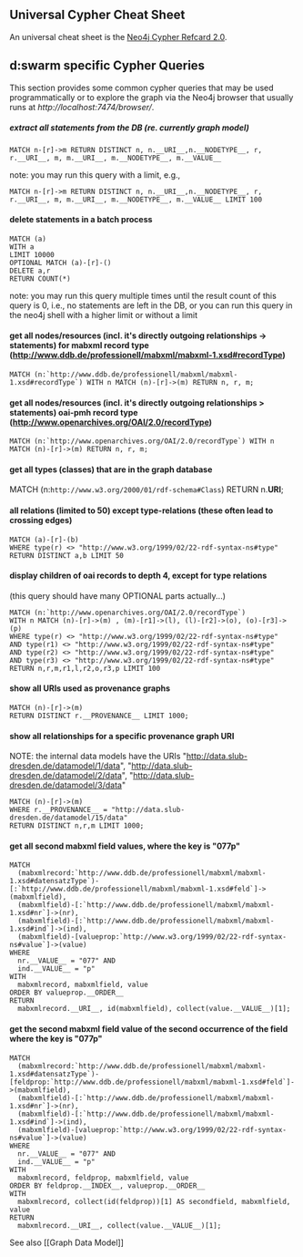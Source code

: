## Universal Cypher Cheat Sheet

An universal cheat sheet is the [Neo4j Cypher Refcard 2.0](http://docs.neo4j.org/refcard/2.0/).


## d:swarm specific Cypher Queries

This section provides some common cypher queries that may be used programmatically or to explore the graph via the Neo4j browser that usually runs at *http://localhost:7474/browser/*. 

##### extract all statements from the DB (re. currently graph model)

    MATCH n-[r]->m RETURN DISTINCT n, n.__URI__,n.__NODETYPE__, r, r.__URI__, m, m.__URI__, m.__NODETYPE__, m.__VALUE__

note: you may run this query with a limit, e.g.,

    MATCH n-[r]->m RETURN DISTINCT n, n.__URI__,n.__NODETYPE__, r, r.__URI__, m, m.__URI__, m.__NODETYPE__, m.__VALUE__ LIMIT 100


#### delete statements in a batch process

    MATCH (a)
    WITH a
    LIMIT 10000
    OPTIONAL MATCH (a)-[r]-()
    DELETE a,r
    RETURN COUNT(*)

note: you may run this query multiple times until the result count of this query is 0, i.e., no statements are left in the DB, or you can run this query in the neo4j shell with a higher limit or without a limit


#### get all nodes/resources (incl. it's directly outgoing relationships -> statements) for mabxml record type (http://www.ddb.de/professionell/mabxml/mabxml-1.xsd#recordType)

    MATCH (n:`http://www.ddb.de/professionell/mabxml/mabxml-1.xsd#recordType`) WITH n MATCH (n)-[r]->(m) RETURN n, r, m;


#### get all nodes/resources (incl. it's directly outgoing relationships > statements) oai-pmh record type (http://www.openarchives.org/OAI/2.0/recordType)

    MATCH (n:`http://www.openarchives.org/OAI/2.0/recordType`) WITH n MATCH (n)-[r]->(m) RETURN n, r, m;


#### get all types (classes) that are in the graph database
   MATCH (n:`http://www.w3.org/2000/01/rdf-schema#Class`) RETURN n.__URI__;


#### all relations (limited to 50) except type-relations (these often lead to crossing edges)

    MATCH (a)-[r]-(b)
    WHERE type(r) <> "http://www.w3.org/1999/02/22-rdf-syntax-ns#type"
    RETURN DISTINCT a,b LIMIT 50


#### display children of oai records to depth 4, except for type relations

(this query should have many OPTIONAL parts actually...)

    MATCH (n:`http://www.openarchives.org/OAI/2.0/recordType`)
    WITH n MATCH (n)-[r]->(m) , (m)-[r1]->(l), (l)-[r2]->(o), (o)-[r3]->(p)
    WHERE type(r) <> "http://www.w3.org/1999/02/22-rdf-syntax-ns#type"
    AND type(r1) <> "http://www.w3.org/1999/02/22-rdf-syntax-ns#type"
    AND type(r2) <> "http://www.w3.org/1999/02/22-rdf-syntax-ns#type"
    AND type(r3) <> "http://www.w3.org/1999/02/22-rdf-syntax-ns#type"
    RETURN n,r,m,r1,l,r2,o,r3,p LIMIT 100


#### show all URIs used as provenance graphs

    MATCH (n)-[r]->(m)
    RETURN DISTINCT r.__PROVENANCE__ LIMIT 1000;


#### show all relationships for a specific provenance graph URI

NOTE: the internal data models have the URIs "http://data.slub-dresden.de/datamodel/1/data", "http://data.slub-dresden.de/datamodel/2/data", "http://data.slub-dresden.de/datamodel/3/data"

    MATCH (n)-[r]->(m)
    WHERE r.__PROVENANCE__ = "http://data.slub-dresden.de/datamodel/15/data"
    RETURN DISTINCT n,r,m LIMIT 1000;


#### get all second mabxml field values, where the key is "077p"

    MATCH 
      (mabxmlrecord:`http://www.ddb.de/professionell/mabxml/mabxml-1.xsd#datensatzType`)- [:`http://www.ddb.de/professionell/mabxml/mabxml-1.xsd#feld`]->(mabxmlfield),
      (mabxmlfield)-[:`http://www.ddb.de/professionell/mabxml/mabxml-1.xsd#nr`]->(nr),  
      (mabxmlfield)-[:`http://www.ddb.de/professionell/mabxml/mabxml-1.xsd#ind`]->(ind),
      (mabxmlfield)-[valueprop:`http://www.w3.org/1999/02/22-rdf-syntax-ns#value`]->(value)
    WHERE
      nr.__VALUE__ = "077" AND
      ind.__VALUE__ = "p"
    WITH 
      mabxmlrecord, mabxmlfield, value
    ORDER BY valueprop.__ORDER__
    RETURN
      mabxmlrecord.__URI__, id(mabxmlfield), collect(value.__VALUE__)[1];


#### get the second mabxml field value of the second occurrence of the field where the key is "077p"

    MATCH 
      (mabxmlrecord:`http://www.ddb.de/professionell/mabxml/mabxml-1.xsd#datensatzType`)-[feldprop:`http://www.ddb.de/professionell/mabxml/mabxml-1.xsd#feld`]->(mabxmlfield),
      (mabxmlfield)-[:`http://www.ddb.de/professionell/mabxml/mabxml-1.xsd#nr`]->(nr),  
      (mabxmlfield)-[:`http://www.ddb.de/professionell/mabxml/mabxml-1.xsd#ind`]->(ind),
      (mabxmlfield)-[valueprop:`http://www.w3.org/1999/02/22-rdf-syntax-ns#value`]->(value)
    WHERE
      nr.__VALUE__ = "077" AND
      ind.__VALUE__ = "p"
    WITH 
      mabxmlrecord, feldprop, mabxmlfield, value
    ORDER BY feldprop.__INDEX__, valueprop.__ORDER__
    WITH
      mabxmlrecord, collect(id(feldprop))[1] AS secondfield, mabxmlfield, value
    RETURN
      mabxmlrecord.__URI__, collect(value.__VALUE__)[1];


See also [[Graph Data Model]]
<!--- original link to https://intranet.slub-dresden.de/pages/viewpage.action?pageId=45190236 --> 